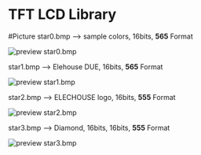 TFT LCD Library
================


#Picture
star0.bmp --> sample colors, 16bits, **565** Format

![preview star0.bmp](https://github.com/elechouse/tft_shield/blob/master/pic/star0.bmp?raw=true)

star1.bmp --> Elehouse DUE, 16bits, **565** Format

![preview star1.bmp](https://github.com/elechouse/tft_shield/blob/master/pic/star1.bmp?raw=true)

star2.bmp --> ELECHOUSE logo, 16bits, **555** Format

![preview star2.bmp](https://github.com/elechouse/tft_shield/blob/master/pic/star2.bmp?raw=true)

star3.bmp --> Diamond, 16bits, 16bits, **555** Format

![preview star3.bmp](https://github.com/elechouse/tft_shield/blob/master/pic/star3.bmp?raw=true)